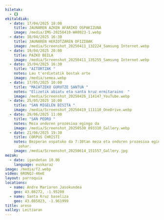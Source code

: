 ```yaml
---
hiletak:
  - {}
ekitaldiak:
  - date: 17/04/2025 18:00
    title: JAUNAREN AZKEN AFARIKO OSPAKIZUNA
    image: /media/IMG-20250410-WA0023-1.webp
  - date: 18/04/2025 16:30
    title: JAUNAREN HERIOTZAREN OFIZIOAK
    image: /media/Screenshot_20250411_132224_Samsung Internet.webp
  - date: 19/04/2025 20:00
    title: PAZKO BEILA
    image: /media/Screenshot_20250411_135255_Samsung Internet.webp
  - date: 15/04/2025 16:30
    title: "AITORTZAK "
    notes: Lau t'erdietatik bostak arte
    image: /media/semea.webp
  - date: 17/05/2025 10:00
    title: "MAIATZEKO GURUTZE SANTUA "
    notes: "Elizetik abiatu eta santa kruz ermitaraino  "
    image: /media/Screenshot_20250426_114147_YouTube.webp
  - date: 25/05/2025 10:00
    title: "SAN MIGELEN BISITA "
    image: /media/Screenshot_20250419_111110_OneDrive.webp
  - date: 29/06/2025 11:00
    title: "SAN PEDRO "
    notes: Meza ondoren prozesioa egingo da
    image: /media/Screenshot_20250530_093310_Gallery.webp
  - date: 21/06/2025 19:30
    title: CORPUS CHRISTI
    notes: Bezperan ospatuko da 7:30tan meza eta ondoren prozesioa egingo da herrian
      zehar.
    image: /media/Screenshot_20250614_151557_Gallery.jpg
mezak:
  - date: igandetan 10.00
    language: euskaraz
image: /media/f2.webp
video: 6RONQJ-46eE
layout: parroquia
locations:
  - name: Andre Mariaren Jasokundea
    geo: 43.08272, -1.95200
  - name: Santa Kruz baseliza
    geo: 43.085823, -1.961999
title: areso
valley: Leitzaran
---
```

